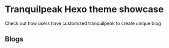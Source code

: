 # Tranquilpeak Hexo theme showcase

Check out how users have customized tranquilpeak to create unique blog 

## Blogs ##

